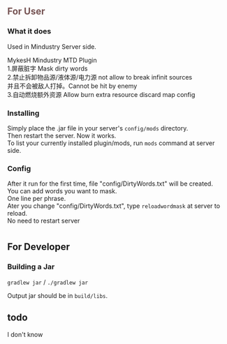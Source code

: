## <font color="#775555">For User</font>
### What it does
Used in Mindustry Server side.<br />

MykesH Mindustry MTD Plugin <br />
1.屏蔽脏字 Mask dirty words<br />
2.禁止拆卸物品源/液体源/电力源 not allow to break infinit sources<br />
并且不会被敌人打掉。Cannot be hit by enemy<br />
3.自动燃烧额外资源 Allow burn extra resource discard map config<br />
### Installing

Simply place the .jar file
in your server's `config/mods` directory.<br />
Then restart the server. Now it works.<br />
To list your currently installed plugin/mods, run `mods` command at server side.

### Config
After it run for the first time, file "config/DirtyWords.txt" will be created.<br />
You can add words you want to mask.<br />
One line per phrase.<br />
Ater you change "config/DirtyWords.txt", type `reloadwordmask` at server to reload.<br />
No need to restart server<br />

#
#
## For Developer
### Building a Jar

`gradlew jar` / `./gradlew jar`

Output jar should be in `build/libs`.


## todo
I don't know

